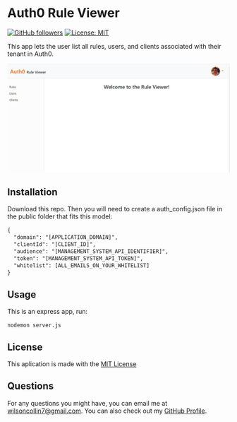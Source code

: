 # Auth0 Rule Viewer 
  [![GitHub followers](https://img.shields.io/github/followers/wilsoncollin7.svg?style=social&label=Follow&maxAge=2592000)](https://github.com/wilsoncollin7?tab=followers) [![License: MIT](https://img.shields.io/badge/License-MIT-yellow.svg)](https://opensource.org/licenses/MIT)

  This app lets the user list all rules, users, and clients associated with their tenant in Auth0.

  <img src="./public/assets/images/page.JPG">

  ## Installation

  Download this repo. Then you will need to create a auth_config.json file in the public folder that fits this model:

  ```
  {
    "domain": "[APPLICATION_DOMAIN]",
    "clientId": "[CLIENT_ID]",
    "audience": "[MANAGEMENT_SYSTEM_API_IDENTIFIER]",
    "token": "[MANAGEMENT_SYSTEM_API_TOKEN]",
    "whitelist": [ALL_EMAILS_ON_YOUR_WHITELIST]
  }
  ```

  ## Usage

  This is an express app, run:
  
  ```
  nodemon server.js
  ```

  ## License

  This aplication is made with the [MIT License](https://opensource.org/licenses/MIT)

  ## Questions

  For any questions you might have, you can email me at wilsoncollin7@gmail.com. You can also check out my [GitHub Profile](https://github.com/wilsoncollin7).
